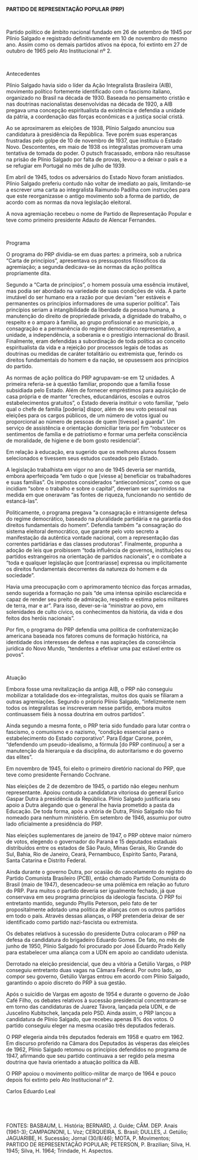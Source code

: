 **PARTIDO DE REPRESENTAÇÃO POPULAR (PRP)**

 

Partido político de âmbito nacional fundado em 26 de setembro de 1945
por Plínio Salgado e registrado definitivamente em 10 de novembro do
mesmo ano. Assim como os demais partidos ativos na época, foi extinto em
27 de outubro de 1965 pelo Ato Institucional nº 2.

 

Antecedentes

Plínio Salgado havia sido o líder da Ação Integralista Brasileira (AIB),
movimento político fortemente identificado com o fascismo italiano,
organizado no Brasil na década de 1930. Baseada no pensamento cristão e
nas doutrinas nacionalistas desenvolvidas na década de 1920, a AIB
pregava uma concepção espiritualista da existência e defendia a unidade
da pátria, a coordenação das forças econômicas e a justiça social
cristã.

Ao se aproximarem as eleições de 1938, Plínio Salgado anunciou sua
candidatura à presidência da República. Teve porém suas esperanças
frustradas pelo golpe de 10 de novembro de 1937, que instituiu o Estado
Novo. Descontentes, em maio de 1938 os integralistas promoveram uma
tentativa de tomada do poder. O putsch fracassado, embora não resultasse
na prisão de Plínio Salgado por falta de provas, levou-o a deixar o país
e a se refugiar em Portugal no mês de julho de 1939.

Em abril de 1945, todos os adversários do Estado Novo foram anistiados.
Plínio Salgado preferiu contudo não voltar de imediato ao país,
limitando-se a escrever uma carta ao integralista Raimundo Padilha com
instruções para que este reorganizasse o antigo movimento sob a forma de
partido, de acordo com as normas da nova legislação eleitoral.

A nova agremiação recebeu o nome de Partido de Representação Popular e
teve como primeiro presidente Adauto de Alencar Fernandes.

 

Programa

O programa do PRP dividia-se em duas partes: a primeira, sob a rubrica
“Carta de princípios”, apresentava os pressupostos filosóficos da
agremiação; a segunda dedicava-se às normas da ação política
propriamente dita.

Segundo a “Carta de princípios”, o homem possuía uma essência imutável,
mas podia ser abordado na variedade de suas condições de vida. A parte
imutável do ser humano era a razão por que deviam “ser estáveis e
permanentes os princípios informadores de uma superior política”. Tais
princípios seriam a intangibilidade da liberdade da pessoa humana, a
manutenção do direito de propriedade privada, a dignidade do trabalho, o
respeito e o amparo à família, ao grupo profissional e ao município, a
consagração e a permanência do regime democrático representativo, a
unidade, a independência, a soberania e o prestígio internacional do
Brasil. Finalmente, eram defendidas a subordinação de toda política ao
conceito espiritualista da vida e a rejeição por processos legais de
todas as doutrinas ou medidas de caráter totalitário ou extremista que,
ferindo os direitos fundamentais do homem e da nação, se opusessem aos
princípios do partido.

As normas de ação política do PRP agrupavam-se em 12 unidades. A
primeira referia-se à questão familiar, propondo que a família fosse
subsidiada pelo Estado. Além de fornecer empréstimos para aquisição de
casa própria e de manter “creches, educandários, escolas e outros
estabelecimentos gratuitos”, o Estado deveria instituir o voto familiar,
“pelo qual o chefe de família [poderia] dispor, além de seu voto pessoal
nas eleições para os cargos públicos, de um número de votos igual ou
proporcional ao número de pessoas de quem [tivesse] a guarda”. Um
serviço de assistência e orientação domiciliar teria por fim “robustecer
os sentimentos de família e de patriotismo e formar uma perfeita
consciência de moralidade, de higiene e de bom gosto residencial”.

Em relação à educação, era sugerido que os melhores alunos fossem
selecionados e tivessem seus estudos custeados pelo Estado.

A legislação trabalhista em vigor no ano de 1945 deveria ser mantida,
embora aperfeiçoada “em tudo o que [viesse a] beneficiar os
trabalhadores e suas famílias”. Os impostos considerados
“antieconômicos”, como os que incidiam “sobre o trabalho e sobre o
capital”, deveriam ser suprimidos na medida em que oneravam “as fontes
de riqueza, funcionando no sentido de estancá-las”.

Politicamente, o programa pregava “a consagração e intransigente defesa
do regime democrático, baseado na pluralidade partidária e na garantia
dos direitos fundamentais do homem”. Defendia também “a consagração do
sistema eleitoral democrático, que garante pelo voto secreto a
manifestação da autêntica vontade nacional, com a representação das
correntes partidárias e das classes produtoras”. Finalmente, propunha a
adoção de leis que proibissem “toda influência de governos, instituições
ou partidos estrangeiros na orientação de partidos nacionais”, e o
combate a “toda e qualquer legislação que [contrariasse] expressa ou
implicitamente os direitos fundamentais decorrentes da natureza do homem
e da sociedade”.

Havia uma preocupação com o aprimoramento técnico das forças armadas,
sendo sugerida a formação no país “de uma intensa opinião esclarecida e
capaz de render seu preito de admiração, respeito e estima pelos
militares de terra, mar e ar”. Para isso, dever-se-ia “ministrar ao
povo, em solenidades de culto cívico, os conhecimentos da história, da
vida e dos feitos dos heróis nacionais”.

Por fim, o programa do PRP defendia uma política de confraternização
americana baseada nos fatores comuns de formação histórica, na
identidade dos interesses de defesa e nas aspirações da consciência
jurídica do Novo Mundo, “tendentes a efetivar uma paz estável entre os
povos”.

 

Atuação

Embora fosse uma revitalização da antiga AIB, o PRP não conseguiu
mobilizar a totalidade dos ex-integralistas, muitos dos quais se
filiaram a outras agremiações. Segundo o próprio Plínio Salgado,
“infelizmente nem todos os integralistas se inscreveram nesse partido,
embora muitos continuassem fiéis à nossa doutrina em outros partidos”.

Ainda segundo a mesma fonte, o PRP teria sido fundado para lutar contra
o fascismo, o comunismo e o nazismo, “condição essencial para o
estabelecimento do Estado corporativo”. Para Edgar Carone, porém,
“defendendo um pseudo-idealismo, a fórmula [do PRP continuou] a ser a
manutenção da hierarquia e da disciplina, do autoritarismo e do governo
das elites”.

Em novembro de 1945, foi eleito o primeiro diretório nacional do PRP,
que teve como presidente Fernando Cochrane.

Nas eleições de 2 de dezembro de 1945, o partido não elegeu nenhum
representante. Apoiou contudo a candidatura vitoriosa do general Eurico
Gaspar Dutra à presidência da República. Plínio Salgado justificaria seu
apoio a Dutra alegando que o general lhe havia prometido a pasta da
Educação. De toda forma, após a vitória de Dutra, Plínio Salgado não foi
nomeado para nenhum ministério. Em setembro de 1946, assumiu por outro
lado oficialmente a presidência do PRP.

Nas eleições suplementares de janeiro de 1947, o PRP obteve maior número
de votos, elegendo o governador do Paraná e 15 deputados estaduais
distribuídos entre os estados de São Paulo, Minas Gerais, Rio Grande do
Sul, Bahia, Rio de Janeiro, Ceará, Pernambuco, Espírito Santo, Paraná,
Santa Catarina e Distrito Federal.

Ainda durante o governo Dutra, por ocasião do cancelamento do registro
do Partido Comunista Brasileiro (PCB), então chamado Partido Comunista
do Brasil (maio de 1947), desencadeou-se uma polêmica em relação ao
futuro do PRP. Para muitos o partido deveria ser igualmente fechado, já
que conservava em seu programa princípios da ideologia fascista. O PRP
foi entretanto mantido, segundo Phyllis Peterson, pelo fato de ter
propositalmente adotado uma política de alianças com os outros partidos
em todo o país. Através dessas alianças, o PRP pretenderia deixar de ser
identificado como partido nazi-fascista ou extremista.

Os debates relativos à sucessão do presidente Dutra colocaram o PRP na
defesa da candidatura do brigadeiro Eduardo Gomes. De fato, no mês de
junho de 1950, Plínio Salgado foi procurado por José Eduardo Prado Kelly
para estabelecer uma aliança com a UDN em apoio ao candidato udenista.

Derrotado na eleição presidencial, que deu a vitória a Getúlio Vargas, o
PRP conseguiu entretanto duas vagas na Câmara Federal. Por outro lado,
ao compor seu governo, Getúlio Vargas entrou em acordo com Plínio
Salgado, garantindo o apoio discreto do PRP à sua gestão.

Após o suicídio de Vargas em agosto de 1954 e durante o governo de João
Café Filho, os debates relativos à sucessão presidencial concentraram-se
em torno das candidaturas de Juarez Távora, lançada pela UDN, e de
Juscelino Kubitschek, lançada pelo PSD. Ainda assim, o PRP lançou a
candidatura de Plínio Salgado, que recebeu apenas 8% dos votos. O
partido conseguiu eleger na mesma ocasião três deputados federais.

O PRP elegeria ainda três deputados federais em 1958 e quatro em 1962.
Em discurso proferido na Câmara dos Deputados às vésperas das eleições
de 1962, Plínio Salgado retomou os princípios defendidos no programa de
1947, afirmando que seu partido continuava a ser regido pela mesma
doutrina que havia orientado a atuação política da AIB.

O PRP apoiou o movimento político-militar de março de 1964 e pouco
depois foi extinto pelo Ato Institucional nº 2.

Carlos Eduardo Leal

 

 

FONTES: BASBAUM, L. História; BERNARD, J. Guide; CÂM. DEP. Anais
(1961-3); CAMPAGNONI, L. Voz; CERQUEIRA, S. Brasil; DULLES, J. Getúlio;
JAGUARIBE, H. Sucessão; Jornal (30/8/46); MOTA, P. Movimentos; PARTIDO
DE REPRESENTAÇÃO POPULAR; PETERSON, P. Brazilian; Silva, H. 1945; Silva,
H. 1964; Trindade, H. Aspectos.

 
